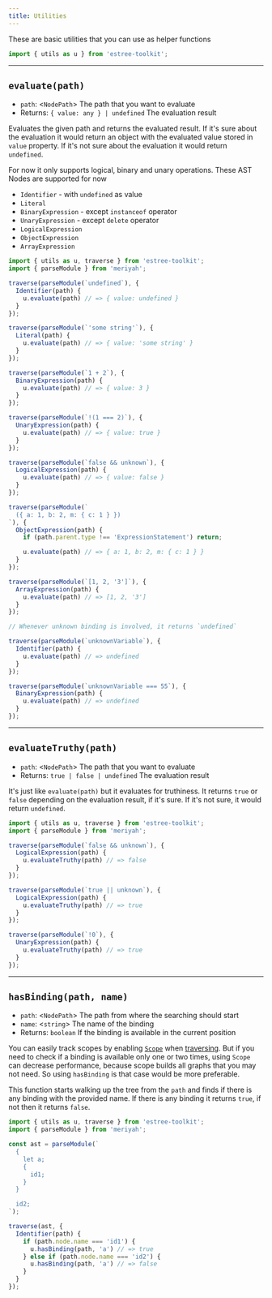 ```yaml
---
title: Utilities
---
```


These are basic utilities that you can use as helper functions

```js
import { utils as u } from 'estree-toolkit';
```

-------------------------------

## `evaluate(path)`
- `path`: <`NodePath`> The path that you want to evaluate
- Returns: `{ value: any } | undefined` The evaluation result

Evaluates the given path and returns the evaluated result. If it's sure
about the evaluation it would return an object with the evaluated value stored
in `value` property. If it's not sure about the evaluation it would return `undefined`.

For now it only supports logical, binary and unary operations.
These AST Nodes are supported for now
- `Identifier` - with `undefined` as value
- `Literal`
- `BinaryExpression` - except `instanceof` operator
- `UnaryExpression` - except `delete` operator
- `LogicalExpression`
- `ObjectExpression`
- `ArrayExpression`

```js
import { utils as u, traverse } from 'estree-toolkit';
import { parseModule } from 'meriyah';

traverse(parseModule(`undefined`), {
  Identifier(path) {
    u.evaluate(path) // => { value: undefined }
  }
});

traverse(parseModule(`'some string'`), {
  Literal(path) {
    u.evaluate(path) // => { value: 'some string' }
  }
});

traverse(parseModule(`1 + 2`), {
  BinaryExpression(path) {
    u.evaluate(path) // => { value: 3 }
  }
});

traverse(parseModule(`!(1 === 2)`), {
  UnaryExpression(path) {
    u.evaluate(path) // => { value: true }
  }
});

traverse(parseModule(`false && unknown`), {
  LogicalExpression(path) {
    u.evaluate(path) // => { value: false }
  }
});

traverse(parseModule(`
  ({ a: 1, b: 2, m: { c: 1 } })
`), {
  ObjectExpression(path) {
    if (path.parent.type !== 'ExpressionStatement') return;

    u.evaluate(path) // => { a: 1, b: 2, m: { c: 1 } }
  }
});

traverse(parseModule(`[1, 2, '3']`), {
  ArrayExpression(path) {
    u.evaluate(path) // => [1, 2, '3']
  }
});

// Whenever unknown binding is involved, it returns `undefined`

traverse(parseModule(`unknownVariable`), {
  Identifier(path) {
    u.evaluate(path) // => undefined
  }
});

traverse(parseModule(`unknownVariable === 55`), {
  BinaryExpression(path) {
    u.evaluate(path) // => undefined
  }
});
```

-------------------------------------

## `evaluateTruthy(path)`
- `path`: <`NodePath`> The path that you want to evaluate
- Returns: `true | false | undefined` The evaluation result

It's just like `evaluate(path)` but it evaluates for truthiness. It returns `true` or `false`
depending on the evaluation result, if it's sure. If it's not sure, it would return `undefined`.

```js
import { utils as u, traverse } from 'estree-toolkit';
import { parseModule } from 'meriyah';

traverse(parseModule(`false && unknown`), {
  LogicalExpression(path) {
    u.evaluateTruthy(path) // => false
  }
});

traverse(parseModule(`true || unknown`), {
  LogicalExpression(path) {
    u.evaluateTruthy(path) // => true
  }
});

traverse(parseModule(`!0`), {
  UnaryExpression(path) {
    u.evaluateTruthy(path) // => true
  }
});
```

---------------------------------------

## `hasBinding(path, name)`
- `path`: <`NodePath`> The path from where the searching should start
- `name`: <`string`> The name of the binding
- Returns: `boolean` If the binding is available in the current position

You can easily track scopes by enabling [`Scope`](./scope) when [traversing](./traversal#options).
But if you need to check if a binding is available only one or two times, using `Scope` can decrease
performance, because scope builds all graphs that you may not need. So using `hasBinding` is that
case would be more preferable.

This function starts walking up the tree from the `path` and finds if there is any binding
with the provided name. If there is any binding it returns `true`, if not then it returns `false`.

```js
import { utils as u, traverse } from 'estree-toolkit';
import { parseModule } from 'meriyah';

const ast = parseModule(`
  {
    let a;
    {
      id1;
    }
  }

  id2;
`);

traverse(ast, {
  Identifier(path) {
    if (path.node.name === 'id1') {
      u.hasBinding(path, 'a') // => true
    } else if (path.node.name === 'id2') {
      u.hasBinding(path, 'a') // => false
    }
  }
});
```
